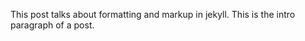<p class="intro"><span class="dropcap">T</span>his post talks about formatting and markup in jekyll. This is the intro paragraph of a post.</p>
